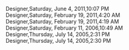﻿Designer,Saturday, June 4, 2011,10:07 PM  Designer,Saturday, February 19, 2011,4:20 AM  Designer,Saturday, February 19, 2011,4:19 AM  Designer,Saturday, February 11, 2006,10:49 AM  Designer,Thursday, July 14, 2005,2:31 PM  Designer,Thursday, July 14, 2005,2:30 PM